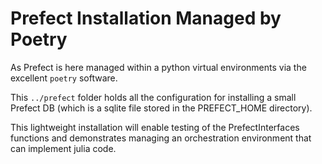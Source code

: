# Prefect Installation Managed by Poetry
As Prefect is here managed within a python virtual environments via the excellent `poetry` software.

This `../prefect` folder holds all the configuration for installing a small Prefect DB (which is a sqlite file stored in the PREFECT_HOME directory).

This lightweight installation will enable testing of the PrefectInterfaces functions and demonstrates managing an orchestration environment that can implement julia code.